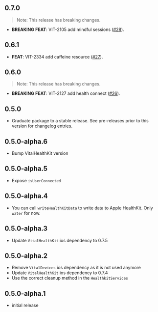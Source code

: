 ## 0.7.0

> Note: This release has breaking changes.

 - **BREAKING** **FEAT**: VIT-2105 add mindful sessions ([#28](https://github.com/tryVital/vital-flutter/issues/28)).

## 0.6.1

 - **FEAT**: VIT-2334 add caffeine resource ([#27](https://github.com/tryVital/vital-flutter/issues/27)).

## 0.6.0

> Note: This release has breaking changes.

 - **BREAKING** **FEAT**: VIT-2127 add health connect ([#26](https://github.com/tryVital/vital-flutter/issues/26)).

## 0.5.0

 - Graduate package to a stable release. See pre-releases prior to this version for changelog entries.

## 0.5.0-alpha.6

- Bump VitalHealthKit version

## 0.5.0-alpha.5

- Expose `isUserConnected`

## 0.5.0-alpha.4

- You can call `writeHealthKitData` to write data to Apple HealthKit. Only `water` for now.

## 0.5.0-alpha.3

- Update `VitalHealthKit` ios dependency to 0.7.5

## 0.5.0-alpha.2

- Remove `VitalDevices` ios dependency as it is not used anymore
- Update `VitalHealthKit` ios dependency to 0.7.4
- Use the correct cleanup method in the `HealthkitServices`

## 0.5.0-alpha.1

- initial release

